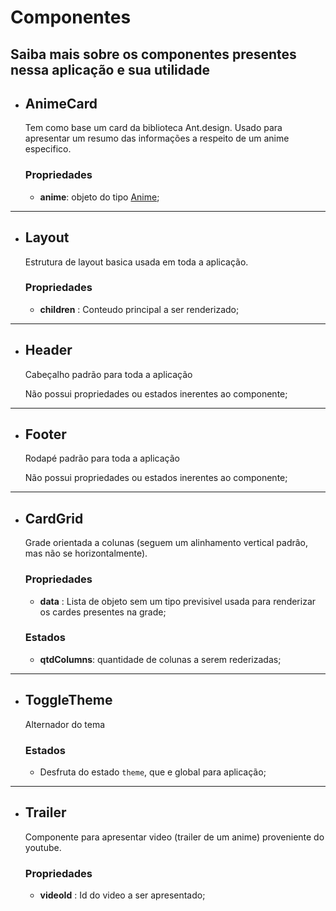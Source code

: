 # Componentes
Saiba mais sobre os componentes presentes nessa aplicação e sua utilidade
---

* ## AnimeCard
    Tem como base um card da biblioteca Ant.design. Usado para apresentar um resumo das informações a respeito de um anime especifico.
    
    ### Propriedades
    * **anime**: objeto do tipo [Anime](./model.md#anime);

---

* ## Layout
    Estrutura de layout basica usada em toda a aplicação.

    ### Propriedades
    * **children** : Conteudo principal a ser renderizado;

---

* ## Header
    Cabeçalho padrão para toda a aplicação

    Não possui propriedades ou estados inerentes ao componente;

---

* ## Footer
    Rodapé padrão para toda a aplicação

    Não possui propriedades ou estados inerentes ao componente;

---

* ## CardGrid
    Grade orientada a colunas (seguem um alinhamento vertical padrâo, mas não se horizontalmente).

    ### Propriedades
    * **data** : Lista de objeto sem um tipo previsivel usada para renderizar os cardes presentes na grade;

    ### Estados
    * **qtdColumns**: quantidade de colunas a serem rederizadas;

---

* ## ToggleTheme
    Alternador do tema

    ### Estados
    * Desfruta do estado `theme`, que e global para aplicação;

---

* ## Trailer
    Componente para apresentar video (trailer de um anime) proveniente do youtube.

    ### Propriedades
    * **videoId** : Id do video a ser apresentado;